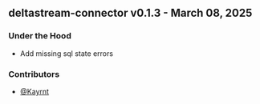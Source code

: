 ## deltastream-connector v0.1.3 - March 08, 2025

### Under the Hood


  - Add missing sql state errors

### Contributors
- [@Kayrnt](https://github.com/Kayrnt)


